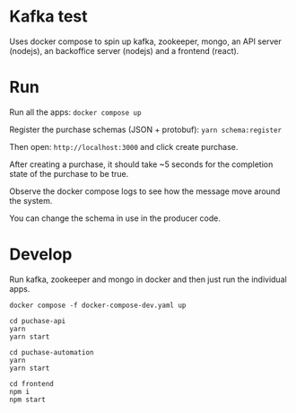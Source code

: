 # Kafka test

Uses docker compose to spin up kafka, zookeeper, mongo, an API server (nodejs), an backoffice server (nodejs) and a frontend (react).

# Run
Run all the apps:
`docker compose up`

Register the purchase schemas (JSON + protobuf):
`yarn schema:register`

Then open: `http://localhost:3000` and click create purchase.

After creating a purchase, it should take ~5 seconds for the completion state of the purchase to be true.

Observe the docker compose logs to see how the message move around the system.

You can change the schema in use in the producer code.

# Develop

Run kafka, zookeeper and mongo in docker and then just run the individual apps.

`docker compose -f docker-compose-dev.yaml up`

```
cd puchase-api
yarn
yarn start
```

```
cd puchase-automation
yarn
yarn start
```

```
cd frontend
npm i
npm start
```